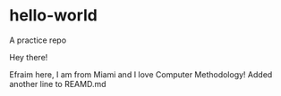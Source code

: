 # hello-world
A practice repo

Hey there!

Efraim here, I am from Miami and I love Computer Methodology!
Added another line to REAMD.md
